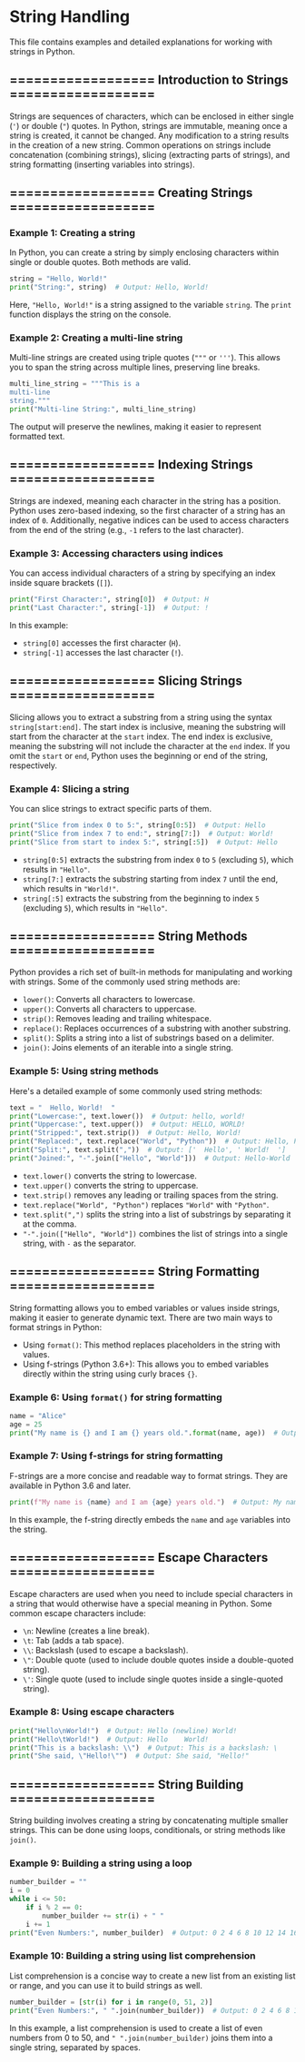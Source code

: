 
# String Handling
This file contains examples and detailed explanations for working with strings in Python.

## ================== Introduction to Strings ==================
Strings are sequences of characters, which can be enclosed in either single (`'`) or double (`"`) quotes. In Python, strings are immutable, meaning once a string is created, it cannot be changed. Any modification to a string results in the creation of a new string. Common operations on strings include concatenation (combining strings), slicing (extracting parts of strings), and string formatting (inserting variables into strings).

## ================== Creating Strings ==================
### Example 1: Creating a string
In Python, you can create a string by simply enclosing characters within single or double quotes. Both methods are valid.

```python
string = "Hello, World!"
print("String:", string)  # Output: Hello, World!
```

Here, `"Hello, World!"` is a string assigned to the variable `string`. The `print` function displays the string on the console.

### Example 2: Creating a multi-line string
Multi-line strings are created using triple quotes (`"""` or `'''`). This allows you to span the string across multiple lines, preserving line breaks.

```python
multi_line_string = """This is a
multi-line
string."""
print("Multi-line String:", multi_line_string)
```

The output will preserve the newlines, making it easier to represent formatted text.

## ================== Indexing Strings ==================
Strings are indexed, meaning each character in the string has a position. Python uses zero-based indexing, so the first character of a string has an index of `0`. Additionally, negative indices can be used to access characters from the end of the string (e.g., `-1` refers to the last character).

### Example 3: Accessing characters using indices
You can access individual characters of a string by specifying an index inside square brackets (`[]`).

```python
print("First Character:", string[0])  # Output: H
print("Last Character:", string[-1])  # Output: !
```

In this example:
- `string[0]` accesses the first character (`H`).
- `string[-1]` accesses the last character (`!`).

## ================== Slicing Strings ==================
Slicing allows you to extract a substring from a string using the syntax `string[start:end]`. The start index is inclusive, meaning the substring will start from the character at the `start` index. The end index is exclusive, meaning the substring will not include the character at the `end` index. If you omit the `start` or `end`, Python uses the beginning or end of the string, respectively.

### Example 4: Slicing a string
You can slice strings to extract specific parts of them.

```python
print("Slice from index 0 to 5:", string[0:5])  # Output: Hello
print("Slice from index 7 to end:", string[7:])  # Output: World!
print("Slice from start to index 5:", string[:5])  # Output: Hello
```

- `string[0:5]` extracts the substring from index `0` to `5` (excluding `5`), which results in `"Hello"`.
- `string[7:]` extracts the substring starting from index `7` until the end, which results in `"World!"`.
- `string[:5]` extracts the substring from the beginning to index `5` (excluding `5`), which results in `"Hello"`.

## ================== String Methods ==================
Python provides a rich set of built-in methods for manipulating and working with strings. Some of the commonly used string methods are:

- `lower()`: Converts all characters to lowercase.
- `upper()`: Converts all characters to uppercase.
- `strip()`: Removes leading and trailing whitespace.
- `replace()`: Replaces occurrences of a substring with another substring.
- `split()`: Splits a string into a list of substrings based on a delimiter.
- `join()`: Joins elements of an iterable into a single string.

### Example 5: Using string methods
Here's a detailed example of some commonly used string methods:

```python
text = "  Hello, World!  "
print("Lowercase:", text.lower())  # Output: hello, world!
print("Uppercase:", text.upper())  # Output: HELLO, WORLD!
print("Stripped:", text.strip())  # Output: Hello, World!
print("Replaced:", text.replace("World", "Python"))  # Output: Hello, Python!
print("Split:", text.split(","))  # Output: ['  Hello', ' World!  ']
print("Joined:", "-".join(["Hello", "World"]))  # Output: Hello-World
```

- `text.lower()` converts the string to lowercase.
- `text.upper()` converts the string to uppercase.
- `text.strip()` removes any leading or trailing spaces from the string.
- `text.replace("World", "Python")` replaces `"World"` with `"Python"`.
- `text.split(",")` splits the string into a list of substrings by separating it at the comma.
- `"-".join(["Hello", "World"])` combines the list of strings into a single string, with `-` as the separator.

## ================== String Formatting ==================
String formatting allows you to embed variables or values inside strings, making it easier to generate dynamic text. There are two main ways to format strings in Python:

- Using `format()`: This method replaces placeholders in the string with values.
- Using f-strings (Python 3.6+): This allows you to embed variables directly within the string using curly braces `{}`.

### Example 6: Using `format()` for string formatting
```python
name = "Alice"
age = 25
print("My name is {} and I am {} years old.".format(name, age))  # Output: My name is Alice and I am 25 years old.
```

### Example 7: Using f-strings for string formatting
F-strings are a more concise and readable way to format strings. They are available in Python 3.6 and later.

```python
print(f"My name is {name} and I am {age} years old.")  # Output: My name is Alice and I am 25 years old.
```

In this example, the f-string directly embeds the `name` and `age` variables into the string.

## ================== Escape Characters ==================
Escape characters are used when you need to include special characters in a string that would otherwise have a special meaning in Python. Some common escape characters include:

- `\n`: Newline (creates a line break).
- `\t`: Tab (adds a tab space).
- `\\`: Backslash (used to escape a backslash).
- `\"`: Double quote (used to include double quotes inside a double-quoted string).
- `\'`: Single quote (used to include single quotes inside a single-quoted string).

### Example 8: Using escape characters
```python
print("Hello\nWorld!")  # Output: Hello (newline) World!
print("Hello\tWorld!")  # Output: Hello    World!
print("This is a backslash: \\")  # Output: This is a backslash: \
print("She said, \"Hello!\"")  # Output: She said, "Hello!"
```

## ================== String Building ==================
String building involves creating a string by concatenating multiple smaller strings. This can be done using loops, conditionals, or string methods like `join()`.

### Example 9: Building a string using a loop
```python
number_builder = ""
i = 0
while i <= 50:
    if i % 2 == 0:
        number_builder += str(i) + " "
    i += 1
print("Even Numbers:", number_builder)  # Output: 0 2 4 6 8 10 12 14 16 18 20 22 24 26 28 30 32 34 36 38 40 42 44 46 48 50
```

### Example 10: Building a string using list comprehension
List comprehension is a concise way to create a new list from an existing list or range, and you can use it to build strings as well.

```python
number_builder = [str(i) for i in range(0, 51, 2)]
print("Even Numbers:", " ".join(number_builder))  # Output: 0 2 4 6 8 10 12 14 16 18 20 22 24 26 28 30 32 34 36 38 40 42 44 46 48 50
```

In this example, a list comprehension is used to create a list of even numbers from 0 to 50, and `" ".join(number_builder)` joins them into a single string, separated by spaces.

